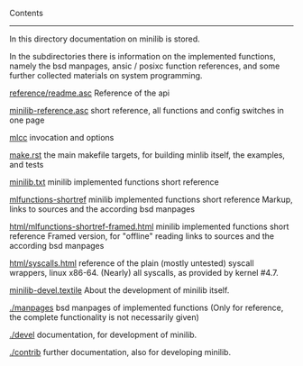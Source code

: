 Contents
________

In this directory documentation on minilib is stored.

In the subdirectories there is information on the implemented functions,
namely the bsd manpages, ansic / posixc function references,
and some further collected materials on system programming.

[reference/readme.asc](./reference)
Reference of the api

[minilib-reference.asc](minilib-reference.asc)
short reference, all functions and config switches in one page

[mlcc](mlcc.rst)
invocation and options

[make.rst](make.rst)
the main makefile targets, for building minlib itself, the examples, and tests 

[minilib.txt](minilib.txt)
minilib implemented functions short reference

[mlfunctions-shortref](mlfunctions-shortref.asc)
 minilib implemented functions short reference
 Markup, links to sources and the according bsd manpages

[html/mlfunctions-shortref-framed.html](html/mlfunctions-shortref-framed.html)
 minilib implemented functions short reference
 Framed version, for "offline" reading
 links to sources and the according bsd manpages

[html/syscalls.html](html/syscalls.html)
reference of the plain (mostly untested) syscall wrappers, linux x86-64.
(Nearly) all syscalls, as provided by kernel #4.7.

[minilib-devel.textile](minilib-devel.textile)
About the development of minilib itself.


[./manpages](./manpages)
 bsd manpages of implemented functions
 (Only for reference, the complete functionality 
 is not necessarily given)

[./devel](./devel)
 documentation, for development of minilib.

 
[./contrib](./contrib)
 further documentation, also for developing minilib.

